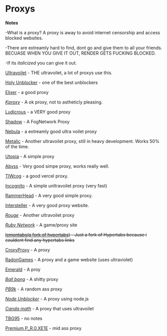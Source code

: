 # Proxys 

**Notes**

-What is a proxy? A proxy is away to avoid internet censorship and access blocked websites. 

-There are extreamly hard to find, dont go and give them to all your friends. BECUASE WHEN YOU GIVE IT OUT, RENDER GETS FUCKING BLOCKED.

-If its *italicized* you can give it out.
 
[Ultravoilet](https://ionian-electric-pelican.glitch.me/) - THE ultravoilet, a lot of proxys use this.

[Holy Unblocker](https://responsible-silk-celestite.glitch.me) - one of the best unblockers 

[Elixer](https://cerryx.net/) - a good proxy

*[Kproxy](https://192.95.4.124/)* - A ok proxy, not to astheticly pleasing. 

[Ludicrous](https://thaleyl.studyschooltoday.eu.org/) - a VERY good proxy

[Shadow](https://somber-eggplant-people.glitch.me/) - A FogNetwork Proxy

[Nebula](https://schoolstatus.glitch.me/) - a extreamly good ultra voilet proxy

[Metalic](https://birdfood.gq/) - Another ultravoilet proxy, still in heavy development. Works 50% of the time.

[Utopia](https://learningprep.xyz/) - A simple proxy

[Abyss](https://panel.redsteedstudios.com/) - Very good simpe proxy, works really well.

[TIWcog](https://starttiw.vercel.app/static/index.html) - a good vercel proxy.

[Incognito](https://celestial-lively-girdle.glitch.me/) - A simple unltravoilet proxy (very fast)

[RammerHead](https://www.discoveryeducation.cf/) - A very good simple proxy.

[Intersteller](https://yxzy.mathewparkin.com/) - A very good proxy website.

*[Rouge](https://lakesidetuition.info/)* - Another ultravoilet proxy

*[Ruby Network](https://rubynetwork.tech/search)* - A game/proxy site

~~[lemontabs(a fork of hypertabs)](https://lemontabs.onrender.com/) - Just a fork of Hypertabs because i couldent find any hypertabs links~~

[CroxyProxy](https://www.a.cpfrx.info/) - A proxy

[RadonGames](https://rdg.scythx.cf/) - A proxy and a game website (uses ultraviolet)

[Emerald](https://ill.malmo.cl/) - A proy

*[Ball bang](https://math.appnaz.com/)* - A shitty proxy

*[PB9k](https://synik.gq/)* - A random ass proxy

*[Node Unblocker](https://science-quizzez.vercel.app/)* - A proxy using node.js

*[Canda math](https://canadamath.azurewebsites.net/#)* - A proxy that uses ultravoilet

[TBG95](https://education-live.fun/) - no notes

[Premium P_R.0.XE1E](https://search.bestmathbooks.online/) - mid ass proxy
